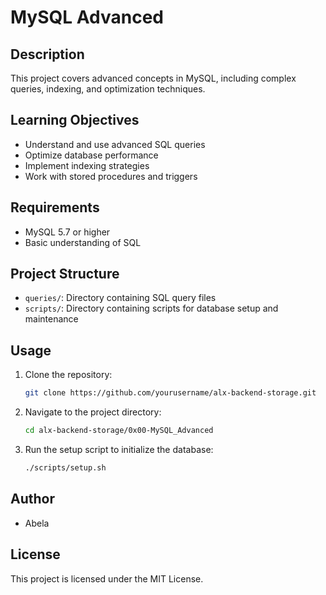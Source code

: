 # MySQL Advanced

## Description
This project covers advanced concepts in MySQL, including complex queries, indexing, and optimization techniques.

## Learning Objectives
- Understand and use advanced SQL queries
- Optimize database performance
- Implement indexing strategies
- Work with stored procedures and triggers

## Requirements
- MySQL 5.7 or higher
- Basic understanding of SQL

## Project Structure
- `queries/`: Directory containing SQL query files
- `scripts/`: Directory containing scripts for database setup and maintenance

## Usage
1. Clone the repository:
    ```sh
    git clone https://github.com/yourusername/alx-backend-storage.git
    ```
2. Navigate to the project directory:
    ```sh
    cd alx-backend-storage/0x00-MySQL_Advanced
    ```
3. Run the setup script to initialize the database:
    ```sh
    ./scripts/setup.sh
    ```

## Author
- Abela

## License
This project is licensed under the MIT License.